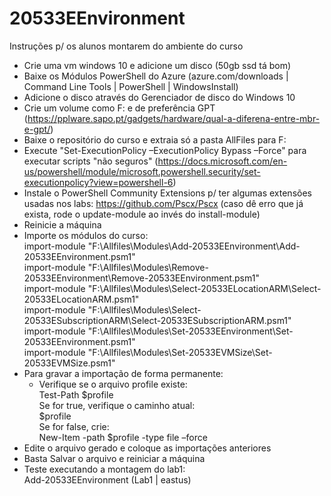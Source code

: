 # 20533EEnvironment
Instruções p/ os alunos montarem do ambiente do curso

- Crie uma vm windows 10 e adicione um disco (50gb ssd tá bom)
- Baixe os Módulos PowerShell do Azure (azure.com/downloads | Command Line Tools | PowerShell | WindowsInstall)
- Adicione o disco através do Gerenciador de disco do Windows 10
- Crie um volume como F: e de preferência GPT (https://pplware.sapo.pt/gadgets/hardware/qual-a-diferena-entre-mbr-e-gpt/)
- Baixe o repositório do curso e extraia só a pasta AllFiles para F:
- Execute "Set-ExecutionPolicy –ExecutionPolicy Bypass –Force" para executar scripts "não seguros" (https://docs.microsoft.com/en-us/powershell/module/microsoft.powershell.security/set-executionpolicy?view=powershell-6)
- Instale o PowerShell Community Extensions p/ ter algumas extensões usadas nos labs: https://github.com/Pscx/Pscx (caso dê erro que já exista, rode o update-module ao invés do install-module)
- Reinicie a máquina
- Importe os módulos do curso: <br>
	import-module "F:\Allfiles\Modules\Add-20533EEnvironment\Add-20533EEnvironment.psm1"<br>
	import-module "F:\Allfiles\Modules\Remove-20533EEnvironment\Remove-20533EEnvironment.psm1"<br>
	import-module "F:\Allfiles\Modules\Select-20533ELocationARM\Select-20533ELocationARM.psm1"<br>
	import-module "F:\Allfiles\Modules\Select-20533ESubscriptionARM\Select-20533ESubscriptionARM.psm1"<br>
	import-module "F:\Allfiles\Modules\Set-20533EEnvironment\Set-20533EEnvironment.psm1"<br>
	import-module "F:\Allfiles\Modules\Set-20533EVMSize\Set-20533EVMSize.psm1"<br>
- Para gravar a importação de forma permanente:<br>
	- Verifique se o arquivo profile existe:<br>
		Test-Path $profile<br>
		Se for true, verifique o caminho atual:<br>
			$profile<br>
		Se for false, crie:<br>
			New-Item -path $profile -type file –force<br>
- Edite o arquivo gerado e coloque as importações anteriores
- Basta Salvar o arquivo e reiniciar a máquina
- Teste executando a montagem do lab1:<br>
	Add-20533EEnvironment (Lab1 | eastus)
